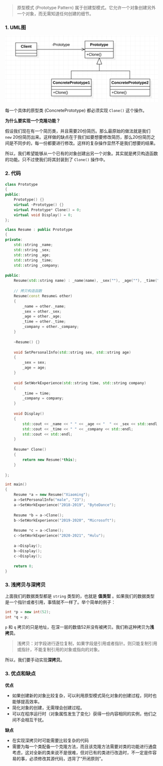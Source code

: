 > 原型模式 (Prototype Pattern) 属于创建型模式。它允许一个对象创建另外一个对象，而无需知道任何创建的细节。

<!-- more -->

### 1. UML图

![image-prototype](image-prototype.png)

每一个具体的原型类 (ConcretePrototype) 都必须实现 `Clone()` 这个操作。

**为什么要实现一个克隆功能？**

假设我们现在有一个简历类，并且需要20份简历。那么最原始的做法就是我们 `new` 20份简历出来。这样做的缺点在于我们如要想要修改简历，那么20份简历之间是不同步的，每一份都要进行修改。这样的复杂操作显然不是我们想要的结果。

所以，我们希望能够从一个已有的对象创建出另一个对象。其实就是拷贝构造函数的功能。只不过使我们将其封装到了 `Clone()` 操作中。

### 2. 代码

```c++
class Prototype
{
public:
    Prototype() {}
    virtual ~Prototype() {}
    virtual Prototype* Clone() = 0;
    virtual void Display() = 0;
};
```

```c++
class Resume : public Prototype
{
private:
    std::string _name;
    std::string _sex;
    std::string _age;
    std::string _time;
    std::string _company;

public:
    Resume(std::string name) : _name(name), _sex(""), _age(""), _time(""), _company("") {}

    // 拷贝构造函数
    Resume(const Resume& other)
    {
        _name = other._name;
        _sex = other._sex;
        _age = other._age;
        _time = other._time;
        _company = other._company;
    }
    
    ~Resume() {}

    void SetPersonalInfo(std::string sex, std::string age)
    {
        _sex = sex;
        _age = age;
    }

    void SetWorkExperience(std::string time, std::string company)
    {
        _time = time;
        _company = company;
    }

    void Display()
    {
        std::cout << _name << " " << _age << "  " << _sex << std::endl;
        std::cout << _time << " " << _company << std::endl;
        std::cout << std::endl;
    }

    Resume* Clone()
    {
        return new Resume(*this);
    }

};
```

```c++
int main()
{
    Resume *a = new Resume("Xiaoming");
    a->SetPersonalInfo("male", "23");
    a->SetWorkExperience("2018-2019", "ByteDance");
    
    Resume *b = a->Clone();
    b->SetWorkExperience("2019-2020", "Microsoft");

    Resume *c = a->Clone();
    c->SetWorkExperience("2020-2021", "Hulu");

    a->Display();
    b->Display();
    c->Display();

    return 0;
}
```

### 3. 浅拷贝与深拷贝

上面我们的数据类型都是 `string` 类型的，也就是 **值类型** 。如果我们的数据类型是一个指针或者引用，事情就不一样了。举个简单的例子：

```c++
int *p = new int(52);
int *q = p;
```

`p` 和 `q` 拷贝的只是地址，在深一层的数值52并没有被拷贝。我们称这种拷贝为**浅拷贝**。

> 浅拷贝：对字段进行逐位复制，如果字段是引用或者指针。则只能复制引用或指针，不能复制引用的对象或指向的对象。

所以，我们要手动实现**深拷贝**。

### 3. 优点和缺点

**优点**

- 如果创建新的对象比较复杂，可以利用原型模式简化对象的创建过程，同时也能够提高效率。
- 简化对象的创建，无需理会创建过程。
- 可以在程序运行时（对象属性发生了变化）获得一份内容相同的实例，他们之间不会相互干扰。

**缺点**

- 在实现深拷贝时可能需要比较复杂的代码
- 需要为每一个类配备一个克隆方法，而且该克隆方法需要对类的功能进行通盘考虑，这对全新的类来说不是很难，但对已有的类进行改造时，不一定是件容易的事，必须修改其源代码，违背了“开闭原则”。